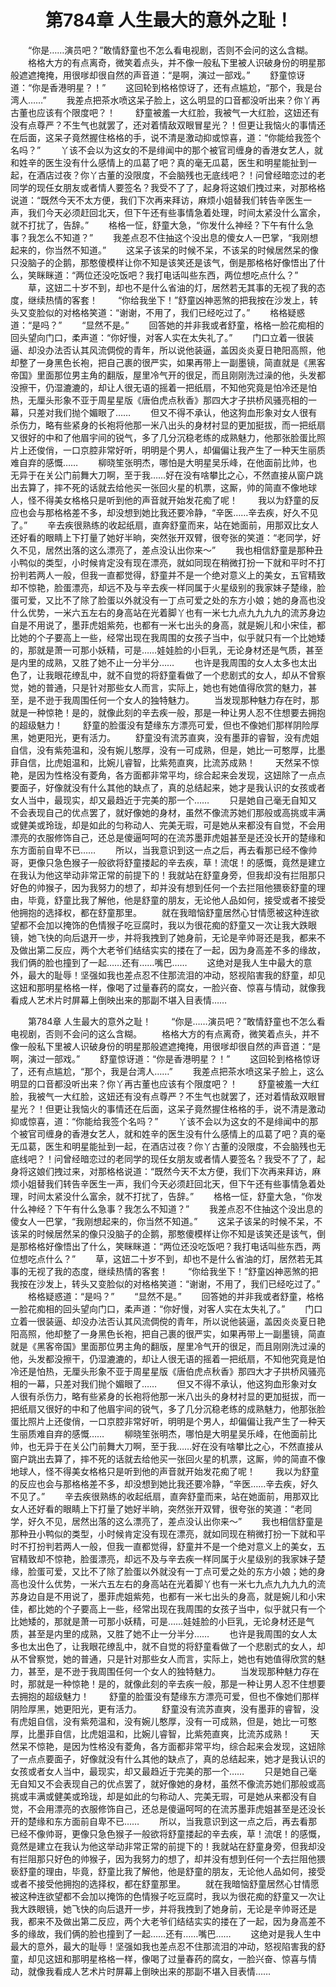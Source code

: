 # 　　第784章 人生最大的意外之耻！
　　“你是……演员吧？”敢情舒童也不怎么看电视剧，否则不会问的这么含糊。
　　格格大方的有点离奇，微笑着点头，并不像一般私下里被人识破身份的明星那般遮遮掩掩，用很嗲却很自然的声音道：“是啊，演过一部戏。”
　　舒童惊讶道：“你是香港明星？！”
　　这回轮到格格惊讶了，还有点尴尬，“那个，我是台湾人……”
　　我差点把茶水喷这呆子脸上，这么明显的口音都没听出来？你丫再古董也应该有个限度吧？！
　　舒童被羞一大红脸，我被气一大红脸，这妞还有没有点尊严？不生气也就罢了，还对着情敌双眼冒星光？！但更让我恼火的事情还在后面，这呆子竟然握住格格的手，说不清是激动抑或惊喜，道：“你能给我签个名吗？”
　　丫该不会以为这女的不是绯闻中的那个被官司缠身的香港女艺人，就和姓辛的医生没有什么感情上的瓜葛了吧？真的毫无瓜葛，医生和明星能扯到一起，在酒店过夜？你丫古董的没限度，不会脑残也无底线吧？！问曾经暗恋过的老同学的现任女朋友或者情人要签名？我受不了了，起身将这娘们拽过来，对那格格说道：“既然今天不太方便，我们下次再来拜访，麻烦小姐替我们转告辛医生一声，我们今天必须赶回北天，但下午还有些事情急着处理，时间太紧没什么富余，就不打扰了，告辞。”
　　格格一怔，舒童大急，“你发什么神经？下午有什么急事？我怎么不知道？”
　　我差点忍不住抽这个没出息的傻女人一巴掌，“我刚想起来的，你当然不知道。”
　　这呆子该呆的时候不呆，不该呆的时候居然呆的像只没脑子的企鹅，那憨傻模样让你不知是该笑还是该气，倒是那格格好像悟出了什么，笑眯眯道：“两位还没吃饭吧？我打电话叫些东西，两位想吃点什么？”
　　草，这妞二十岁不到，却也不是什么省油的灯，居然若无其事的无视了我的态度，继续热情的客套！
　　“你给我坐下！”舒童凶神恶煞的把我按在沙发上，转头又变脸似的对格格笑道：“谢谢，不用了，我们已经吃过了。”
　　格格疑惑道：“是吗？”
　　“显然不是。”
　　回答她的并非我或者舒童，格格一脸花痴相的回头望向门口，柔声道：“你好慢，对客人实在太失礼了。”
　　门口立着一很装逼、却没办法否认其风流倜傥的青年，所以说他装逼，盖因炎炎夏日艳阳高照，他却整了一身黑色长袍，把自己裹的很严实，如果再带上一副墨镜，简直就是《黑客帝国》里面那位男主角的翻版，屋里冷气开的很足，而且刚刚洗过澡的他，头发都没擦干，仍湿漉漉的，却让人很无语的摇着一把纸扇，不知他究竟是怕冷还是怕热，无厘头形象不亚于周星星版《唐伯虎点秋香》那四大才子拱桥风骚亮相的一幕，只差对我们抛个媚眼了……
　　但又不得不承认，他这狗血形象对女人很有杀伤力，略有些紧身的长袍将他那一米八出头的身材衬显的更加挺拔，而一把纸扇又很好的中和了他眉宇间的锐气，多了几分沉稳老练的成熟魅力，他那张脸蛋比照片上还俊俏，一口京腔非常好听，明明是个男人，却偏偏让我产生了一种天生丽质难自弃的感慨……
　　柳晓笙张明杰，哪怕是大明星吴乐峰，在他面前比帅，也无异于在关公门前舞大刀啊，至于我……好在没有啥攀比之心，不然直接从窗户跳出去算了，摔不死的话就去给他买一张回火星的机票，这厮，帅的简直不像地球人，怪不得美女格格只是听到他的声音就开始发花痴了呢！
　　我以为舒童的反应也会与那格格差不多，却没想到她比我还要冷静，“辛医……辛去疾，好久不见了。”
　　辛去疾很熟练的收起纸扇，直奔舒童而来，站在她面前，用那双比女人还好看的眼睛上下打量了她好半晌，突然张开双臂，很夸张的笑道：“老同学，好久不见，居然出落的这么漂亮了，差点没认出你来～”
　　我也相信舒童是那种丑小鸭似的类型，小时候肯定没有现在漂亮，就如同现在稍微打扮一下就和平时不打扮判若两人一般，但我一直都觉得，舒童并不是一个绝对意义上的美女，五官精致却不惊艳，脸蛋漂亮，却远不及与辛去疾一样同属于火星级别的我家妹子楚缘，脸蛋可爱，又比不了除了脸蛋以外就没有一丁点可爱之处的东方小娘；她的身高也没什么优势，一米六五左右的身高站在光着脚丫也有一米七九点九九九九的流苏身边自是不用说了，墨菲虎姐紫苑，也都有一米七出头的身高，就是婉儿和小宋佳，都比她的个子要高上一些，经常出现在我周围的女孩子当中，似乎就只有一个比她矮的，那就是萧一可那小妖精，可是……娃娃脸的小巨乳，无论身材还是气质，甚至是内里的成熟，又胜了她不止一分半分……
　　也许是我周围的女人太多也太出色了，让我眼花缭乱中，就不自觉的将舒童看做了一个悲剧式的女人，却从不曾察觉，她的普通，只是针对那些女人而言，实际上，她也有她值得欣赏的魅力，甚至，是不逊于我周围任何一个女人的独特魅力。
　　当发现那种魅力存在时，那就是一种惊艳！是的，就像此刻的辛去疾一般，那是一种让男人忍不住想要去拥抱的超级魅力！
　　舒童的脸蛋没有楚缘东方漂亮可爱，但也不像她们那样阴险厚黑，她更阳光，更有活力。
　　舒童没有流苏直爽，没有墨菲的睿智，没有虎姐自信，没有紫苑温和，没有婉儿憨厚，没有一可成熟，但是，她比一可憨厚，比墨菲自信，比虎姐温和，比婉儿睿智，比紫苑直爽，比流苏成熟！
　　天然呆不惊艳，是因为性格没有菱角，各方面都非常平均，综合起来会发现，这妞除了一点点要面子，好像就没有什么其他的缺点了，真的总结起来，她才是我认识的女孩或者女人当中，最现实，却又最趋近于完美的那一个……
　　只是她自己毫无自知又不会表现自己的优点罢了，就好像她的身材，虽然不像流苏她们那般或高挑或丰满或健美或玲珑，却是如此的匀称动人、完美无瑕，可是她从来都没有自觉，不会用漂亮的衣服修饰自己，还总是傻逼呵呵的在流苏墨菲虎姐甚至是还没长开的楚缘和东方面前自卑不已……
　　所以，当我意识到这一点之后，再去看那已经不像帅哥，更像只急色猴子一般欲将舒童搂起的辛去疾，草！流氓！的感慨，竟然是建立在我认为他这举动非常正常的前提下的！我就站在舒童身旁，但我却没有拦阻那只好色的帅猴子，因为我努力的想了，却并没有想到任何一个去拦阻他猥亵舒童的理由，毕竟，舒童比我了解他，他是舒童的朋友，无论他人品如何，接受或者不接受他拥抱的选择权，都在舒童那里。
　　就在我暗恼舒童居然心甘情愿被这种连欲望都不会加以掩饰的色情猴子吃豆腐时，我以为很花痴的舒童又一次让我大跌眼镜，她飞快的向后退开一步，并将我拽到了她身前，无论是辛帅哥还是我，都来不及做出第二反应，两个大老爷们结结实实的搂在了一起，因为身高差不多的缘故，我们俩的脸也撞到了一起……还有……嘴巴……
　　这绝对是我人生中最大的意外，最大的耻辱！坚强如我也差点忍不住那流泪的冲动，怒视陷害我的舒童，却见这妞和那明星格格一样，像喝了过量春药的腐女，一脸兴奋、惊喜与情动，就像我看成人艺术片时屏幕上倒映出来的那副不堪入目表情……

　　第784章 人生最大的意外之耻！
　　“你是……演员吧？”敢情舒童也不怎么看电视剧，否则不会问的这么含糊。
　　格格大方的有点离奇，微笑着点头，并不像一般私下里被人识破身份的明星那般遮遮掩掩，用很嗲却很自然的声音道：“是啊，演过一部戏。”
　　舒童惊讶道：“你是香港明星？！”
　　这回轮到格格惊讶了，还有点尴尬，“那个，我是台湾人……”
　　我差点把茶水喷这呆子脸上，这么明显的口音都没听出来？你丫再古董也应该有个限度吧？！
　　舒童被羞一大红脸，我被气一大红脸，这妞还有没有点尊严？不生气也就罢了，还对着情敌双眼冒星光？！但更让我恼火的事情还在后面，这呆子竟然握住格格的手，说不清是激动抑或惊喜，道：“你能给我签个名吗？”
　　丫该不会以为这女的不是绯闻中的那个被官司缠身的香港女艺人，就和姓辛的医生没有什么感情上的瓜葛了吧？真的毫无瓜葛，医生和明星能扯到一起，在酒店过夜？你丫古董的没限度，不会脑残也无底线吧？！问曾经暗恋过的老同学的现任女朋友或者情人要签名？我受不了了，起身将这娘们拽过来，对那格格说道：“既然今天不太方便，我们下次再来拜访，麻烦小姐替我们转告辛医生一声，我们今天必须赶回北天，但下午还有些事情急着处理，时间太紧没什么富余，就不打扰了，告辞。”
　　格格一怔，舒童大急，“你发什么神经？下午有什么急事？我怎么不知道？”
　　我差点忍不住抽这个没出息的傻女人一巴掌，“我刚想起来的，你当然不知道。”
　　这呆子该呆的时候不呆，不该呆的时候居然呆的像只没脑子的企鹅，那憨傻模样让你不知是该笑还是该气，倒是那格格好像悟出了什么，笑眯眯道：“两位还没吃饭吧？我打电话叫些东西，两位想吃点什么？”
　　草，这妞二十岁不到，却也不是什么省油的灯，居然若无其事的无视了我的态度，继续热情的客套！
　　“你给我坐下！”舒童凶神恶煞的把我按在沙发上，转头又变脸似的对格格笑道：“谢谢，不用了，我们已经吃过了。”
　　格格疑惑道：“是吗？”
　　“显然不是。”
　　回答她的并非我或者舒童，格格一脸花痴相的回头望向门口，柔声道：“你好慢，对客人实在太失礼了。”
　　门口立着一很装逼、却没办法否认其风流倜傥的青年，所以说他装逼，盖因炎炎夏日艳阳高照，他却整了一身黑色长袍，把自己裹的很严实，如果再带上一副墨镜，简直就是《黑客帝国》里面那位男主角的翻版，屋里冷气开的很足，而且刚刚洗过澡的他，头发都没擦干，仍湿漉漉的，却让人很无语的摇着一把纸扇，不知他究竟是怕冷还是怕热，无厘头形象不亚于周星星版《唐伯虎点秋香》那四大才子拱桥风骚亮相的一幕，只差对我们抛个媚眼了……
　　但又不得不承认，他这狗血形象对女人很有杀伤力，略有些紧身的长袍将他那一米八出头的身材衬显的更加挺拔，而一把纸扇又很好的中和了他眉宇间的锐气，多了几分沉稳老练的成熟魅力，他那张脸蛋比照片上还俊俏，一口京腔非常好听，明明是个男人，却偏偏让我产生了一种天生丽质难自弃的感慨……
　　柳晓笙张明杰，哪怕是大明星吴乐峰，在他面前比帅，也无异于在关公门前舞大刀啊，至于我……好在没有啥攀比之心，不然直接从窗户跳出去算了，摔不死的话就去给他买一张回火星的机票，这厮，帅的简直不像地球人，怪不得美女格格只是听到他的声音就开始发花痴了呢！
　　我以为舒童的反应也会与那格格差不多，却没想到她比我还要冷静，“辛医……辛去疾，好久不见了。”
　　辛去疾很熟练的收起纸扇，直奔舒童而来，站在她面前，用那双比女人还好看的眼睛上下打量了她好半晌，突然张开双臂，很夸张的笑道：“老同学，好久不见，居然出落的这么漂亮了，差点没认出你来～”
　　我也相信舒童是那种丑小鸭似的类型，小时候肯定没有现在漂亮，就如同现在稍微打扮一下就和平时不打扮判若两人一般，但我一直都觉得，舒童并不是一个绝对意义上的美女，五官精致却不惊艳，脸蛋漂亮，却远不及与辛去疾一样同属于火星级别的我家妹子楚缘，脸蛋可爱，又比不了除了脸蛋以外就没有一丁点可爱之处的东方小娘；她的身高也没什么优势，一米六五左右的身高站在光着脚丫也有一米七九点九九九九的流苏身边自是不用说了，墨菲虎姐紫苑，也都有一米七出头的身高，就是婉儿和小宋佳，都比她的个子要高上一些，经常出现在我周围的女孩子当中，似乎就只有一个比她矮的，那就是萧一可那小妖精，可是……娃娃脸的小巨乳，无论身材还是气质，甚至是内里的成熟，又胜了她不止一分半分……
　　也许是我周围的女人太多也太出色了，让我眼花缭乱中，就不自觉的将舒童看做了一个悲剧式的女人，却从不曾察觉，她的普通，只是针对那些女人而言，实际上，她也有她值得欣赏的魅力，甚至，是不逊于我周围任何一个女人的独特魅力。
　　当发现那种魅力存在时，那就是一种惊艳！是的，就像此刻的辛去疾一般，那是一种让男人忍不住想要去拥抱的超级魅力！
　　舒童的脸蛋没有楚缘东方漂亮可爱，但也不像她们那样阴险厚黑，她更阳光，更有活力。
　　舒童没有流苏直爽，没有墨菲的睿智，没有虎姐自信，没有紫苑温和，没有婉儿憨厚，没有一可成熟，但是，她比一可憨厚，比墨菲自信，比虎姐温和，比婉儿睿智，比紫苑直爽，比流苏成熟！
　　天然呆不惊艳，是因为性格没有菱角，各方面都非常平均，综合起来会发现，这妞除了一点点要面子，好像就没有什么其他的缺点了，真的总结起来，她才是我认识的女孩或者女人当中，最现实，却又最趋近于完美的那一个……
　　只是她自己毫无自知又不会表现自己的优点罢了，就好像她的身材，虽然不像流苏她们那般或高挑或丰满或健美或玲珑，却是如此的匀称动人、完美无瑕，可是她从来都没有自觉，不会用漂亮的衣服修饰自己，还总是傻逼呵呵的在流苏墨菲虎姐甚至是还没长开的楚缘和东方面前自卑不已……
　　所以，当我意识到这一点之后，再去看那已经不像帅哥，更像只急色猴子一般欲将舒童搂起的辛去疾，草！流氓！的感慨，竟然是建立在我认为他这举动非常正常的前提下的！我就站在舒童身旁，但我却没有拦阻那只好色的帅猴子，因为我努力的想了，却并没有想到任何一个去拦阻他猥亵舒童的理由，毕竟，舒童比我了解他，他是舒童的朋友，无论他人品如何，接受或者不接受他拥抱的选择权，都在舒童那里。
　　就在我暗恼舒童居然心甘情愿被这种连欲望都不会加以掩饰的色情猴子吃豆腐时，我以为很花痴的舒童又一次让我大跌眼镜，她飞快的向后退开一步，并将我拽到了她身前，无论是辛帅哥还是我，都来不及做出第二反应，两个大老爷们结结实实的搂在了一起，因为身高差不多的缘故，我们俩的脸也撞到了一起……还有……嘴巴……
　　这绝对是我人生中最大的意外，最大的耻辱！坚强如我也差点忍不住那流泪的冲动，怒视陷害我的舒童，却见这妞和那明星格格一样，像喝了过量春药的腐女，一脸兴奋、惊喜与情动，就像我看成人艺术片时屏幕上倒映出来的那副不堪入目表情……
